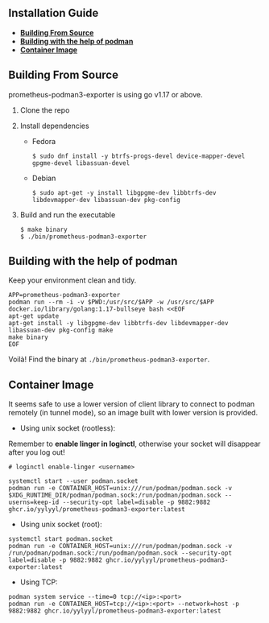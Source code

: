 ## Installation Guide

- [**Building From Source**](#building-from-source)
- [**Building with the help of podman**](#building-with-the-help-of-podman)
- [**Container Image**](#container-image)

## Building From Source

prometheus-podman3-exporter is using go v1.17 or above.

1. Clone the repo
2. Install dependencies
    * Fedora

        ```shell
        $ sudo dnf install -y btrfs-progs-devel device-mapper-devel gpgme-devel libassuan-devel
        ```

    * Debian

        ```shell
        $ sudo apt-get -y install libgpgme-dev libbtrfs-dev libdevmapper-dev libassuan-dev pkg-config
        ```

2. Build and run the executable

    ```shell
    $ make binary
    $ ./bin/prometheus-podman3-exporter
    ```

## Building with the help of podman

Keep your environment clean and tidy.

```shell
APP=prometheus-podman3-exporter
podman run --rm -i -v $PWD:/usr/src/$APP -w /usr/src/$APP docker.io/library/golang:1.17-bullseye bash <<EOF
apt-get update
apt-get install -y libgpgme-dev libbtrfs-dev libdevmapper-dev libassuan-dev pkg-config make
make binary
EOF
```
Voilà! Find the binary at ``./bin/prometheus-podman3-exporter``.

## Container Image

It seems safe to use a lower version of client library to connect to podman remotely (in tunnel mode), so an image built with lower version is provided.

* Using unix socket (rootless):

Remember to **enable linger in loginctl**, otherwise your socket will disappear after you log out!

 ```shell
# loginctl enable-linger <username>
 
systemctl start --user podman.socket
podman run -e CONTAINER_HOST=unix:///run/podman/podman.sock -v $XDG_RUNTIME_DIR/podman/podman.sock:/run/podman/podman.sock --userns=keep-id --security-opt label=disable -p 9882:9882 ghcr.io/yylyyl/prometheus-podman3-exporter:latest
 ```

* Using unix socket (root):

 ```shell
systemctl start podman.socket
podman run -e CONTAINER_HOST=unix:///run/podman/podman.sock -v /run/podman/podman.sock:/run/podman/podman.sock --security-opt label=disable -p 9882:9882 ghcr.io/yylyyl/prometheus-podman3-exporter:latest
 ```

* Using TCP:

 ```shell
podman system service --time=0 tcp://<ip>:<port>
podman run -e CONTAINER_HOST=tcp://<ip>:<port> --network=host -p 9882:9882 ghcr.io/yylyyl/prometheus-podman3-exporter:latest
 ```

